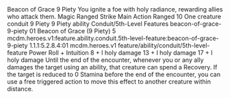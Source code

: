 <ability>
  <name>Beacon of Grace</name>
  <cost>9 Piety</cost>
  <flavor>You ignite a foe with holy radiance, rewarding allies who attack them.</flavor>
  <keywords>
    <keyword>Magic</keyword>
    <keyword>Ranged</keyword>
    <keyword>Strike</keyword>
  </keywords>
  <type>Main Action</type>
  <distance>Ranged 10</distance>
  <target>One creature</target>
  <metadata>
    <class>conduit</class>
    <cost>9 Piety</cost>
    <cost_amount>9</cost_amount>
    <cost_resource>Piety</cost_resource>
    <feature_type>ability</feature_type>
    <file_dpath>Conduit/5th-Level Features</file_dpath>
    <item_id>beacon-of-grace-9-piety</item_id>
    <item_index>01</item_index>
    <item_name>Beacon of Grace (9 Piety)</item_name>
    <level>5</level>
    <scc>mcdm.heroes.v1:feature.ability.conduit.5th-level-feature:beacon-of-grace-9-piety</scc>
    <scdc>1.1.1:5.2.8.4:01</scdc>
    <source>mcdm.heroes.v1</source>
    <type>feature/ability/conduit/5th-level-feature</type>
  </metadata>
  <effects>
    <effect type="roll">
      <roll>Power Roll + Intuition</roll>
      <t1>8 + I holy damage</t1>
      <t2>13 + I holy damage</t2>
      <t3>17 + I holy damage</t3>
    </effect>
    <effect type="mundane">Until the end of the encounter, whenever you or any ally damages the target using an ability, that creature can spend a Recovery. If the target is reduced to 0 Stamina before the end of the encounter, you can use a free triggered action to move this effect to another creature within distance.</effect>
  </effects>
</ability>
